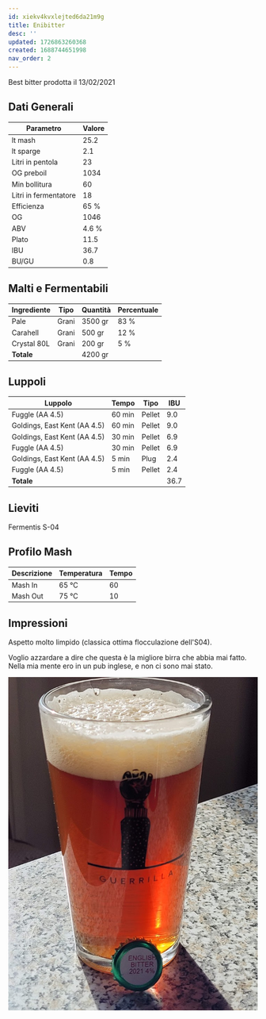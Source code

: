 ```yaml
---
id: xiekv4kvxlejted6da21m9g
title: Enibitter
desc: ''
updated: 1726863260368
created: 1688744651998
nav_order: 2
---
```

Best bitter prodotta il 13/02/2021

## Dati Generali

| Parametro             | Valore |
| --------------------- | ------ |
| lt mash               | 25.2   |
| lt sparge             | 2.1    |
| Litri in pentola      | 23     |
| OG preboil            | 1034   |
| Min bollitura         | 60     |
| Litri in fermentatore | 18     |
| Efficienza            | 65 %   |
| OG                    | 1046   |
| ABV                   | 4.6 %  |
| Plato                 | 11.5   |
| IBU                   | 36.7   |
| BU/GU                 | 0.8    |

## Malti e Fermentabili

| Ingrediente | Tipo  | Quantità | Percentuale |
| ----------- | ----- | -------- | ----------- |
| Pale        | Grani | 3500 gr  | 83 %        |
| Carahell    | Grani | 500 gr   | 12 %        |
| Crystal 80L | Grani | 200 gr   | 5 %         |
| **Totale**  |       | 4200 gr  |             |

## Luppoli

| Luppolo                      | Tempo  | Tipo   | IBU  |
| ---------------------------- | ------ | ------ | ---- |
| Fuggle (AA 4.5)              | 60 min | Pellet | 9.0  |
| Goldings, East Kent (AA 4.5) | 60 min | Pellet | 9.0  |
| Goldings, East Kent (AA 4.5) | 30 min | Pellet | 6.9  |
| Fuggle (AA 4.5)              | 30 min | Pellet | 6.9  |
| Goldings, East Kent (AA 4.5) | 5 min  | Plug   | 2.4  |
| Fuggle (AA 4.5)              | 5 min  | Pellet | 2.4  |
| **Totale**                   |        |        | 36.7 |

## Lieviti

Fermentis S-04

## Profilo Mash

| Descrizione | Temperatura | Tempo |
| ----------- | ----------- | ----- |
| Mash In     | 65 °C       | 60    |
| Mash Out    | 75 °C       | 10    |

## Impressioni

Aspetto molto limpido (classica ottima flocculazione dell'S04).

Voglio azzardare a dire che questa è la migliore birra che abbia mai fatto. Nella mia mente ero in un pub inglese, e non ci sono mai stato.

![bitter](./assets/images/2024-09-20-22-08-33.png)
